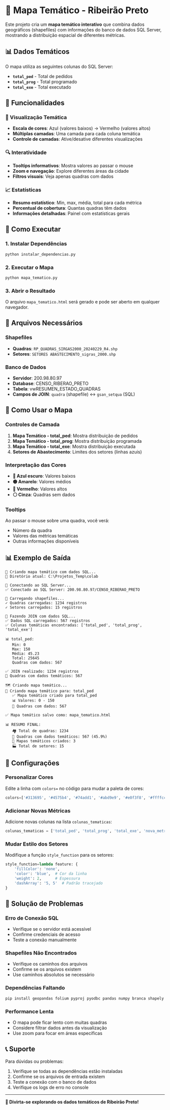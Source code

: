 # 🎨 Mapa Temático - Ribeirão Preto

Este projeto cria um **mapa temático interativo** que combina dados geográficos (shapefiles) com informações do banco de dados SQL Server, mostrando a distribuição espacial de diferentes métricas.

## 📊 Dados Temáticos

O mapa utiliza as seguintes colunas do SQL Server:
- **`total_ped`** - Total de pedidos
- **`total_prog`** - Total programado  
- **`total_exe`** - Total executado

## 🎯 Funcionalidades

### 🌈 Visualização Temática
- **Escala de cores**: Azul (valores baixos) → Vermelho (valores altos)
- **Múltiplas camadas**: Uma camada para cada coluna temática
- **Controle de camadas**: Ative/desative diferentes visualizações

### 🔍 Interatividade
- **Tooltips informativos**: Mostra valores ao passar o mouse
- **Zoom e navegação**: Explore diferentes áreas da cidade
- **Filtros visuais**: Veja apenas quadras com dados

### 📈 Estatísticas
- **Resumo estatístico**: Min, max, média, total para cada métrica
- **Percentual de cobertura**: Quantas quadras têm dados
- **Informações detalhadas**: Painel com estatísticas gerais

## 🚀 Como Executar

### 1. Instalar Dependências
```bash
python instalar_dependencias.py
```

### 2. Executar o Mapa
```bash
python mapa_tematico.py
```

### 3. Abrir o Resultado
O arquivo `mapa_tematico.html` será gerado e pode ser aberto em qualquer navegador.

## 📁 Arquivos Necessários

### Shapefiles
- **Quadras**: `RP_QUADRAS_SIRGAS2000_20240229_R4.shp`
- **Setores**: `SETORES ABASTECIMENTO_sigras_2000.shp`

### Banco de Dados
- **Servidor**: 200.98.80.97
- **Database**: CENSO_RIBERAO_PRETO
- **Tabela**: vwRESUMEN_ESTADO_QUADRAS
- **Campos de JOIN**: `quadra` (shapefile) ↔ `gsan_setqua` (SQL)

## 🎨 Como Usar o Mapa

### Controles de Camada
1. **Mapa Temático - total_ped**: Mostra distribuição de pedidos
2. **Mapa Temático - total_prog**: Mostra distribuição programada
3. **Mapa Temático - total_exe**: Mostra distribuição executada
4. **Setores de Abastecimento**: Limites dos setores (linhas azuis)

### Interpretação das Cores
- **🔵 Azul escuro**: Valores baixos
- **🟡 Amarelo**: Valores médios  
- **🔴 Vermelho**: Valores altos
- **⚪ Cinza**: Quadras sem dados

### Tooltips
Ao passar o mouse sobre uma quadra, você verá:
- Número da quadra
- Valores das métricas temáticas
- Outras informações disponíveis

## 📊 Exemplo de Saída

```
🎨 Criando mapa temático com dados SQL...
📁 Diretório atual: C:\Projetos_Temp\colab

🔗 Conectando ao SQL Server...
✅ Conectado ao SQL Server: 200.98.80.97/CENSO_RIBERAO_PRETO

📁 Carregando shapefiles...
✓ Quadras carregadas: 1234 registros
✓ Setores carregados: 15 registros

🔗 Fazendo JOIN com dados SQL...
✅ Dados SQL carregados: 567 registros
✅ Colunas temáticas encontradas: ['total_ped', 'total_prog', 'total_exe']

📊 total_ped:
   Min: 0
   Max: 150
   Média: 45.23
   Total: 25645
   Quadras com dados: 567

✅ JOIN realizado: 1234 registros
🔗 Quadras com dados temáticos: 567

🗺️ Criando mapa temático...
🎨 Criando mapa temático para: total_ped
   ✅ Mapa temático criado para total_ped
   📊 Valores: 0 - 150
   🎨 Quadras com dados: 567

✅ Mapa temático salvo como: mapa_tematico.html

📊 RESUMO FINAL:
   🏘️ Total de quadras: 1234
   🔗 Quadras com dados temáticos: 567 (45.9%)
   🎨 Mapas temáticos criados: 3
   🏭 Total de setores: 15
```

## 🔧 Configurações

### Personalizar Cores
Edite a linha com `colors=` no código para mudar a paleta de cores:

```python
colors=['#313695', '#4575b4', '#74add1', '#abd9e9', '#e0f3f8', '#ffffcc', '#fee090', '#fdae61', '#f46d43', '#d73027', '#a50026']
```

### Adicionar Novas Métricas
Adicione novas colunas na lista `colunas_tematicas`:

```python
colunas_tematicas = ['total_ped', 'total_prog', 'total_exe', 'nova_metrica']
```

### Mudar Estilo dos Setores
Modifique a função `style_function` para os setores:

```python
style_function=lambda feature: {
    'fillColor': 'none',
    'color': 'blue',  # Cor da linha
    'weight': 2,      # Espessura
    'dashArray': '5, 5'  # Padrão tracejado
}
```

## 🐛 Solução de Problemas

### Erro de Conexão SQL
- Verifique se o servidor está acessível
- Confirme credenciais de acesso
- Teste a conexão manualmente

### Shapefiles Não Encontrados
- Verifique os caminhos dos arquivos
- Confirme se os arquivos existem
- Use caminhos absolutos se necessário

### Dependências Faltando
```bash
pip install geopandas folium pyproj pyodbc pandas numpy branca shapely fiona
```

### Performance Lenta
- O mapa pode ficar lento com muitas quadras
- Considere filtrar dados antes da visualização
- Use zoom para focar em áreas específicas

## 📞 Suporte

Para dúvidas ou problemas:
1. Verifique se todas as dependências estão instaladas
2. Confirme se os arquivos de entrada existem
3. Teste a conexão com o banco de dados
4. Verifique os logs de erro no console

---

**🎉 Divirta-se explorando os dados temáticos de Ribeirão Preto!** 